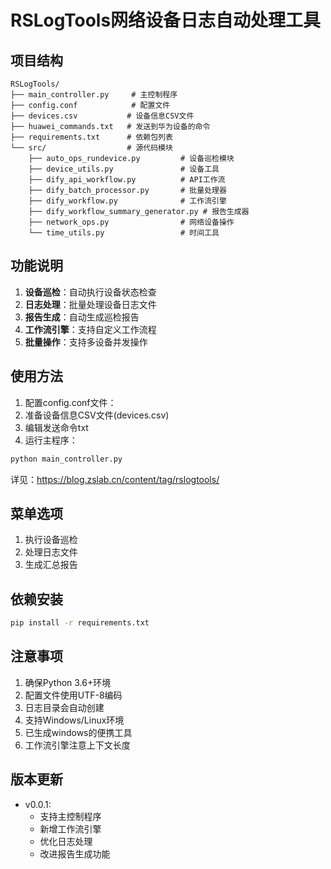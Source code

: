# RSLogTools网络设备日志自动处理工具

## 项目结构
```
RSLogTools/
├── main_controller.py     # 主控制程序
├── config.conf            # 配置文件
├── devices.csv           # 设备信息CSV文件
├── huawei_commands.txt   # 发送到华为设备的命令
├── requirements.txt      # 依赖包列表
└── src/                  # 源代码模块
    ├── auto_ops_rundevice.py         # 设备巡检模块
    ├── device_utils.py               # 设备工具
    ├── dify_api_workflow.py          # API工作流
    ├── dify_batch_processor.py       # 批量处理器
    ├── dify_workflow.py              # 工作流引擎
    ├── dify_workflow_summary_generator.py # 报告生成器
    ├── network_ops.py                # 网络设备操作
    └── time_utils.py                 # 时间工具
```

## 功能说明
1. **设备巡检**：自动执行设备状态检查
2. **日志处理**：批量处理设备日志文件
3. **报告生成**：自动生成巡检报告
4. **工作流引擎**：支持自定义工作流程
5. **批量操作**：支持多设备并发操作

## 使用方法
1. 配置config.conf文件：
2. 准备设备信息CSV文件(devices.csv)
2. 编辑发送命令txt
2. 运行主程序：

```bash
python main_controller.py
```

详见：https://blog.zslab.cn/content/tag/rslogtools/

## 菜单选项

1. 执行设备巡检
2. 处理日志文件
3. 生成汇总报告

## 依赖安装
```bash
pip install -r requirements.txt
```

## 注意事项
1. 确保Python 3.6+环境
2. 配置文件使用UTF-8编码
3. 日志目录会自动创建
4. 支持Windows/Linux环境
5. 已生成windows的便携工具
6. 工作流引擎注意上下文长度

## 版本更新
- v0.0.1:
  - 支持主控制程序
  - 新增工作流引擎
  - 优化日志处理
  - 改进报告生成功能
